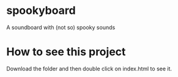 # spookyboard
A soundboard with (not so) spooky sounds

# How to see this project
Download the folder and then double click on index.html to see it.
